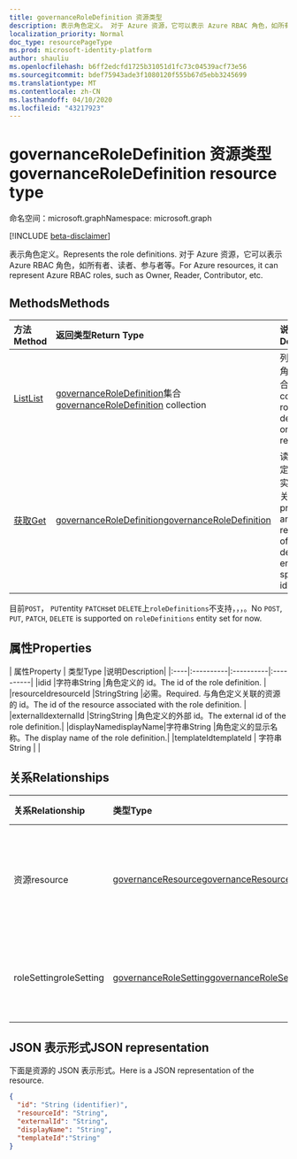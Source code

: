 ```yaml
---
title: governanceRoleDefinition 资源类型
description: 表示角色定义。 对于 Azure 资源，它可以表示 Azure RBAC 角色，如所有者、读者、参与者等。
localization_priority: Normal
doc_type: resourcePageType
ms.prod: microsoft-identity-platform
author: shauliu
ms.openlocfilehash: b6ff2edcfd1725b31051d1fc73c04539acf73e56
ms.sourcegitcommit: bdef75943ade3f1080120f555b67d5ebb3245699
ms.translationtype: MT
ms.contentlocale: zh-CN
ms.lasthandoff: 04/10/2020
ms.locfileid: "43217923"
---
```

# <a name="governanceroledefinition-resource-type"></a><span data-ttu-id="bcfb5-104">governanceRoleDefinition 资源类型</span><span class="sxs-lookup"><span data-stu-id="bcfb5-104">governanceRoleDefinition resource type</span></span>

<span data-ttu-id="bcfb5-105">命名空间：microsoft.graph</span><span class="sxs-lookup"><span data-stu-id="bcfb5-105">Namespace: microsoft.graph</span></span>

[!INCLUDE [beta-disclaimer](../../includes/beta-disclaimer.md)]


<span data-ttu-id="bcfb5-106">表示角色定义。</span><span class="sxs-lookup"><span data-stu-id="bcfb5-106">Represents the role definitions.</span></span> <span data-ttu-id="bcfb5-107">对于 Azure 资源，它可以表示 Azure RBAC 角色，如所有者、读者、参与者等。</span><span class="sxs-lookup"><span data-stu-id="bcfb5-107">For Azure resources, it can represent Azure RBAC roles, such as Owner, Reader, Contributor, etc.</span></span>


## <a name="methods"></a><span data-ttu-id="bcfb5-108">Methods</span><span class="sxs-lookup"><span data-stu-id="bcfb5-108">Methods</span></span>

| <span data-ttu-id="bcfb5-109">方法</span><span class="sxs-lookup"><span data-stu-id="bcfb5-109">Method</span></span>          | <span data-ttu-id="bcfb5-110">返回类型</span><span class="sxs-lookup"><span data-stu-id="bcfb5-110">Return Type</span></span> |<span data-ttu-id="bcfb5-111">说明</span><span class="sxs-lookup"><span data-stu-id="bcfb5-111">Description</span></span>|
|:---------------|:--------|:--------|
|[<span data-ttu-id="bcfb5-112">List</span><span class="sxs-lookup"><span data-stu-id="bcfb5-112">List</span></span>](../api/governanceroledefinition-list.md) | <span data-ttu-id="bcfb5-113">[governanceRoleDefinition](../resources/governanceroledefinition.md)集合</span><span class="sxs-lookup"><span data-stu-id="bcfb5-113">[governanceRoleDefinition](../resources/governanceroledefinition.md) collection</span></span> |<span data-ttu-id="bcfb5-114">列出资源上的角色定义的集合。</span><span class="sxs-lookup"><span data-stu-id="bcfb5-114">List a collection of role definitions on a resource.</span></span>|
|[<span data-ttu-id="bcfb5-115">获取</span><span class="sxs-lookup"><span data-stu-id="bcfb5-115">Get</span></span>](../api/governanceroledefinition-get.md) | [<span data-ttu-id="bcfb5-116">governanceRoleDefinition</span><span class="sxs-lookup"><span data-stu-id="bcfb5-116">governanceRoleDefinition</span></span>](../resources/governanceroledefinition.md) |<span data-ttu-id="bcfb5-117">读取由 id 指定的角色定义实体的属性和关系。</span><span class="sxs-lookup"><span data-stu-id="bcfb5-117">Read properties and relationships of a role definition entity specified by id.</span></span>|

<span data-ttu-id="bcfb5-118">目前`POST`， `PUT`entity `PATCH`set `DELETE`上`roleDefinitions`不支持，，，。</span><span class="sxs-lookup"><span data-stu-id="bcfb5-118">No `POST`, `PUT`, `PATCH`, `DELETE` is supported on `roleDefinitions` entity set for now.</span></span>

## <a name="properties"></a><span data-ttu-id="bcfb5-119">属性</span><span class="sxs-lookup"><span data-stu-id="bcfb5-119">Properties</span></span>
| <span data-ttu-id="bcfb5-120">属性</span><span class="sxs-lookup"><span data-stu-id="bcfb5-120">Property</span></span>  | <span data-ttu-id="bcfb5-121">类型</span><span class="sxs-lookup"><span data-stu-id="bcfb5-121">Type</span></span>      |<span data-ttu-id="bcfb5-122">说明</span><span class="sxs-lookup"><span data-stu-id="bcfb5-122">Description</span></span>|
|:----|:----------|:----------|:----------|
|<span data-ttu-id="bcfb5-123">id</span><span class="sxs-lookup"><span data-stu-id="bcfb5-123">id</span></span>         |<span data-ttu-id="bcfb5-124">字符串</span><span class="sxs-lookup"><span data-stu-id="bcfb5-124">String</span></span>     |<span data-ttu-id="bcfb5-125">角色定义的 id。</span><span class="sxs-lookup"><span data-stu-id="bcfb5-125">The id of the role definition.</span></span> |
|<span data-ttu-id="bcfb5-126">resourceId</span><span class="sxs-lookup"><span data-stu-id="bcfb5-126">resourceId</span></span> |<span data-ttu-id="bcfb5-127">String</span><span class="sxs-lookup"><span data-stu-id="bcfb5-127">String</span></span>     |<span data-ttu-id="bcfb5-128">必需。</span><span class="sxs-lookup"><span data-stu-id="bcfb5-128">Required.</span></span> <span data-ttu-id="bcfb5-129">与角色定义关联的资源的 id。</span><span class="sxs-lookup"><span data-stu-id="bcfb5-129">The id of the resource associated with the role definition.</span></span> |
|<span data-ttu-id="bcfb5-130">externalId</span><span class="sxs-lookup"><span data-stu-id="bcfb5-130">externalId</span></span>   |<span data-ttu-id="bcfb5-131">String</span><span class="sxs-lookup"><span data-stu-id="bcfb5-131">String</span></span>     |<span data-ttu-id="bcfb5-132">角色定义的外部 id。</span><span class="sxs-lookup"><span data-stu-id="bcfb5-132">The external id of the role definition.</span></span>|
|<span data-ttu-id="bcfb5-133">displayName</span><span class="sxs-lookup"><span data-stu-id="bcfb5-133">displayName</span></span>|<span data-ttu-id="bcfb5-134">字符串</span><span class="sxs-lookup"><span data-stu-id="bcfb5-134">String</span></span>     |<span data-ttu-id="bcfb5-135">角色定义的显示名称。</span><span class="sxs-lookup"><span data-stu-id="bcfb5-135">The display name of the role definition.</span></span>|
|<span data-ttu-id="bcfb5-136">templateId</span><span class="sxs-lookup"><span data-stu-id="bcfb5-136">templateId</span></span> | <span data-ttu-id="bcfb5-137">字符串</span><span class="sxs-lookup"><span data-stu-id="bcfb5-137">String</span></span> | |

## <a name="relationships"></a><span data-ttu-id="bcfb5-138">关系</span><span class="sxs-lookup"><span data-stu-id="bcfb5-138">Relationships</span></span>
| <span data-ttu-id="bcfb5-139">关系</span><span class="sxs-lookup"><span data-stu-id="bcfb5-139">Relationship</span></span> | <span data-ttu-id="bcfb5-140">类型</span><span class="sxs-lookup"><span data-stu-id="bcfb5-140">Type</span></span>   |<span data-ttu-id="bcfb5-141">说明</span><span class="sxs-lookup"><span data-stu-id="bcfb5-141">Description</span></span>|
|:---------------|:--------|:----------|
|<span data-ttu-id="bcfb5-142">资源</span><span class="sxs-lookup"><span data-stu-id="bcfb5-142">resource</span></span>|[<span data-ttu-id="bcfb5-143">governanceResource</span><span class="sxs-lookup"><span data-stu-id="bcfb5-143">governanceResource</span></span>](../resources/governanceresource.md)|<span data-ttu-id="bcfb5-144">只读。</span><span class="sxs-lookup"><span data-stu-id="bcfb5-144">Read-only.</span></span> <span data-ttu-id="bcfb5-145">角色定义的关联资源。</span><span class="sxs-lookup"><span data-stu-id="bcfb5-145">The associated resource for the role definition.</span></span>|
|<span data-ttu-id="bcfb5-146">roleSetting</span><span class="sxs-lookup"><span data-stu-id="bcfb5-146">roleSetting</span></span>|[<span data-ttu-id="bcfb5-147">governanceRoleSetting</span><span class="sxs-lookup"><span data-stu-id="bcfb5-147">governanceRoleSetting</span></span>](../resources/governancerolesetting.md)|<span data-ttu-id="bcfb5-148">角色定义的关联角色设置。</span><span class="sxs-lookup"><span data-stu-id="bcfb5-148">The associated role setting for the role definition.</span></span>|

## <a name="json-representation"></a><span data-ttu-id="bcfb5-149">JSON 表示形式</span><span class="sxs-lookup"><span data-stu-id="bcfb5-149">JSON representation</span></span>

<span data-ttu-id="bcfb5-150">下面是资源的 JSON 表示形式。</span><span class="sxs-lookup"><span data-stu-id="bcfb5-150">Here is a JSON representation of the resource.</span></span>

<!-- {
  "blockType": "resource",
  "keyProperty": "id",
  "optionalProperties": [

  ],
  "@odata.type": "microsoft.graph.governanceRoleDefinition"
}-->

```json
{
  "id": "String (identifier)",
  "resourceId": "String",
  "externalId": "String",
  "displayName": "String",  
  "templateId":"String"
}

```

<!-- uuid: 8fcb5dbc-d5aa-4681-8e31-b001d5168d79
2015-10-25 14:57:30 UTC -->
<!--
{
  "type": "#page.annotation",
  "description": "governanceRoleDefinition",
  "keywords": "",
  "section": "documentation",
  "tocPath": "",
  "suppressions": []
}
-->

